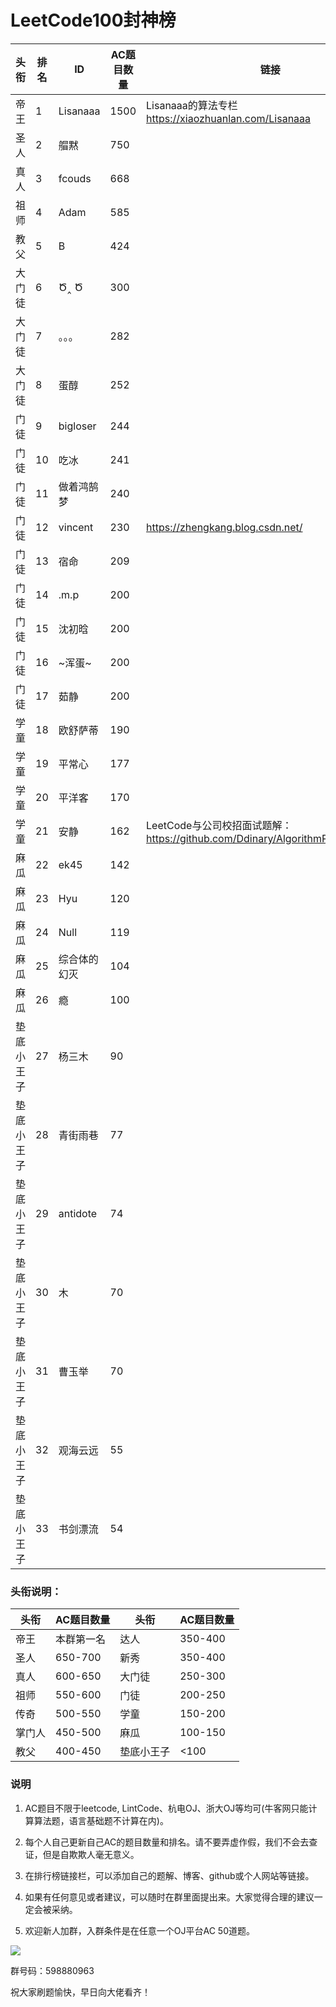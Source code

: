 # LeetCode100封神榜

|头衔|排名|ID|AC题目数量|链接|
|---|---|---|---|---|
|帝王|1|Lisanaaa|1500|Lisanaaa的算法专栏 https://xiaozhuanlan.com/Lisanaaa|
|圣人|2|艒黙| 750||
|真人|3|fcouds|668||
|祖师|4|Adam|585||
|教父|5|B|424||
|大门徒|6|Ծ‸ Ծ|300||
|大门徒|7|。。。|282||
|大门徒|8|蛋醇|252||
|门徒|9|bigloser|244||
|门徒|10|吃冰|241||
|门徒|11|做着鸿鹄梦|240||
|门徒|12|vincent|230|https://zhengkang.blog.csdn.net/|
|门徒|13|宿命|209||
|门徒|14|.m.p|200||
|门徒|15|沈初晗|200||
|门徒|16|~浑蛋~|200||
|门徒|17|茹静|200||
|学童|18|欧舒萨蒂|190||
|学童|19|平常心|177||
|学童|20|平洋客|170||
|学童|21|安静|162|LeetCode与公司校招面试题解：https://github.com/Ddinary/AlgorithmProblemRecord|
|麻瓜|22|ek45|142||
|麻瓜|23|Hyu|120||
|麻瓜|24|Null|119||
|麻瓜|25|综合体的幻灭|104
|麻瓜|26|瘾|100||
|垫底小王子|27|杨三木|90||
|垫底小王子|28|青街雨巷|77|
|垫底小王子|29|antidote|74|
|垫底小王子|30|木|70|
|垫底小王子|31|曹玉举|70|
|垫底小王子|32|观海云远|55|
|垫底小王子|33|书剑漂流|54|

### 头衔说明：

|头衔|AC题目数量|头衔|AC题目数量|
|---|---|---|---|
|帝王|本群第一名|达人|350-400|
|圣人|650-700|新秀|350-400|
|真人|600-650|大门徒|250-300|
|祖师|550-600|门徒|200-250|
|传奇|500-550|学童|150-200|
|掌门人|450-500|麻瓜|100-150|
|教父|400-450|垫底小王子|<100|


### 说明

1. AC题目不限于leetcode, LintCode、杭电OJ、浙大OJ等均可(牛客网只能计算算法题，语言基础题不计算在内)。

2. 每个人自己更新自己AC的题目数量和排名。请不要弄虚作假，我们不会去查证，但是自欺欺人毫无意义。

3. 在排行榜链接栏，可以添加自己的题解、博客、github或个人网站等链接。

4. 如果有任何意见或者建议，可以随时在群里面提出来。大家觉得合理的建议一定会被采纳。

5. 欢迎新人加群，入群条件是在任意一个OJ平台AC 50道题。


![](https://github.com/zkangHUST/LeetCodeRanking/blob/master/Src/QQ.jpg?raw=true)

群号码：598880963

祝大家刷题愉快，早日向大佬看齐！
